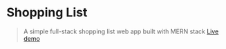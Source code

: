 # Shopping List
> A simple full-stack shopping list web app built with MERN stack
[Live demo](https://blooming-citadel-61833.herokuapp.com/)